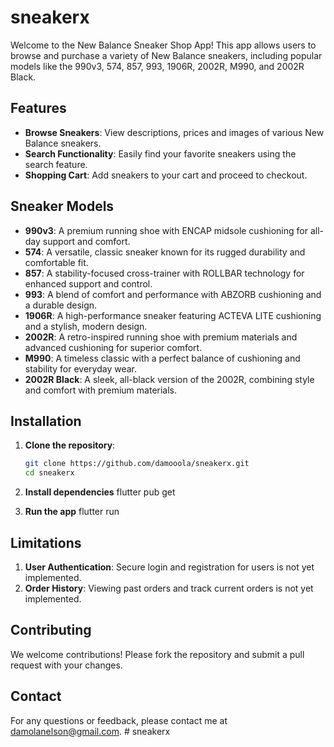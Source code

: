 # sneakerx

Welcome to the New Balance Sneaker Shop App! This app allows users to browse and purchase a variety of New Balance sneakers, including popular models like the 990v3, 574, 857, 993, 1906R, 2002R, M990, and 2002R Black.

## Features

- **Browse Sneakers**: View descriptions, prices and images of various New Balance sneakers.
- **Search Functionality**: Easily find your favorite sneakers using the search feature.
- **Shopping Cart**: Add sneakers to your cart and proceed to checkout.


## Sneaker Models

- **990v3**: A premium running shoe with ENCAP midsole cushioning for all-day support and comfort.
- **574**: A versatile, classic sneaker known for its rugged durability and comfortable fit.
- **857**: A stability-focused cross-trainer with ROLLBAR technology for enhanced support and control.
- **993**: A blend of comfort and performance with ABZORB cushioning and a durable design.
- **1906R**: A high-performance sneaker featuring ACTEVA LITE cushioning and a stylish, modern design.
- **2002R**: A retro-inspired running shoe with premium materials and advanced cushioning for superior comfort.
- **M990**: A timeless classic with a perfect balance of cushioning and stability for everyday wear.
- **2002R Black**: A sleek, all-black version of the 2002R, combining style and comfort with premium materials.

## Installation
1. **Clone the repository**:
   ```sh
   git clone https://github.com/damooola/sneakerx.git
   cd sneakerx

2. **Install dependencies**
    flutter pub get

3. **Run the app**
    flutter run

## Limitations
1. **User Authentication**: Secure login and registration for users is not yet implemented.
2. **Order History**: Viewing past orders and track current orders is not yet implemented.

## Contributing
We welcome contributions! Please fork the repository and submit a pull request with your changes.

## Contact
For any questions or feedback, please contact me at damolanelson@gmail.com.
#   s n e a k e r x  
 